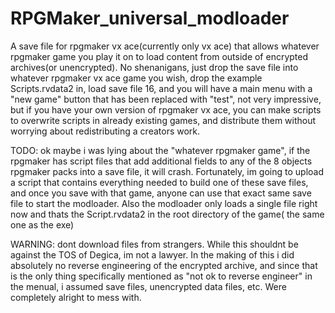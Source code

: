 # RPGMaker_universal_modloader
A save file for rpgmaker vx ace(currently only vx ace) that allows whatever rpgmaker game you play it on to load content from outside of encrypted archives(or unencrypted).
No shenanigans, just drop the save file into whatever rpgmaker vx ace game you wish, drop the example Scripts.rvdata2 in, load save file 16, and you will have a main menu with a "new game" button that has been replaced with "test", not very impressive, but if you have your own version of rpgmaker vx ace, you can make scripts to overwrite scripts in already existing games, and distribute them without worrying about redistributing a creators work. 

TODO: 
ok maybe i was lying about the "whatever rpgmaker game", if the rpgmaker has script files that add additional fields to any of the 8 objects rpgmaker packs into a save file, it will crash. Fortunately, im going to upload a script that contains everything needed to build one of these save files, and once you save with that game, anyone can use that exact same save file to start the modloader. Also the modloader only loads a single file right now and thats the Script.rvdata2 in the root directory of the game( the same one as the exe)

WARNING:
dont download files from strangers.
While this shouldnt be against the TOS of Degica, im not a lawyer. In the making of this i did absolutely no reverse engineering of the encrypted archive, and since that is the only thing specifically mentioned as "not ok to reverse engineer" in the menual, i assumed save files, unencrypted data files, etc. Were completely alright to mess with. 

